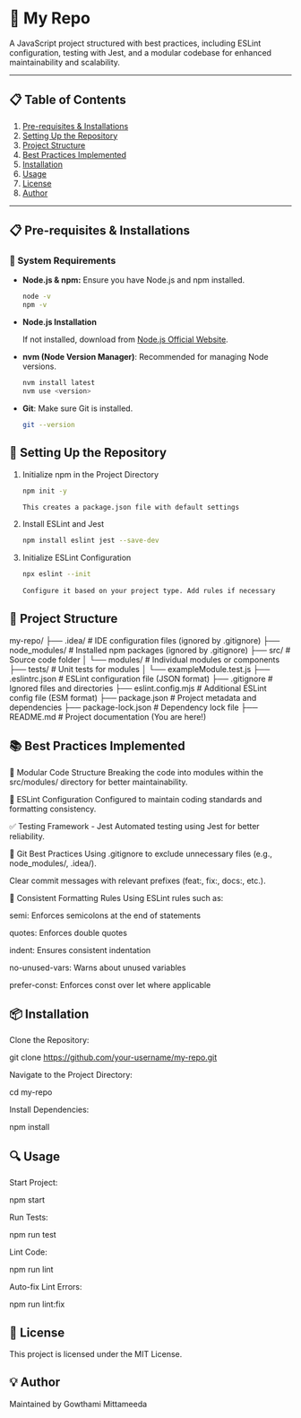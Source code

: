 # 🚀 My Repo

A JavaScript project structured with best practices, including ESLint configuration, testing with Jest, and a modular codebase for enhanced maintainability and scalability.

---

## 📋 Table of Contents
1. [Pre-requisites & Installations](#pre-requisites--installations)
2. [Setting Up the Repository](#setting-up-the-repository)
3. [Project Structure](#project-structure)
4. [Best Practices Implemented](#best-practices-implemented)
5. [Installation](#installation)
6. [Usage](#usage)
7. [License](#license)
8. [Author](#author)

---

## 📋 Pre-requisites & Installations

### 📌 System Requirements
- **Node.js & npm:** Ensure you have Node.js and npm installed.
  ```bash
  node -v
  npm -v

- **Node.js Installation**

  If not installed, download from [Node.js Official Website](https://nodejs.org/).

- **nvm (Node Version Manager)**: Recommended for managing Node versions.  

  ```bash
  nvm install latest
  nvm use <version>

- **Git**: Make sure Git is installed.
  ```bash
  git --version

## 🔧 Setting Up the Repository

  1. Initialize npm in the Project Directory
     
      ```bash
      npm init -y

      This creates a package.json file with default settings

  2. Install ESLint and Jest
      ```bash
      npm install eslint jest --save-dev

  3. Initialize ESLint Configuration
      ```bash
      npx eslint --init
    
      Configure it based on your project type. Add rules if necessary


## 📁 Project Structure

  my-repo/
  ├── .idea/                   # IDE configuration files (ignored by .gitignore)
  ├── node_modules/            # Installed npm packages (ignored by .gitignore)
  ├── src/                     # Source code folder
  │   └── modules/             # Individual modules or components
  ├── tests/                   # Unit tests for modules
  │   └── exampleModule.test.js
  ├── .eslintrc.json           # ESLint configuration file (JSON format)
  ├── .gitignore               # Ignored files and directories
  ├── eslint.config.mjs        # Additional ESLint config file (ESM format)
  ├── package.json             # Project metadata and dependencies
  ├── package-lock.json        # Dependency lock file
  ├── README.md                # Project documentation (You are here!)
 
## 📚 Best Practices Implemented

📁 Modular Code Structure
Breaking the code into modules within the src/modules/ directory for better maintainability.

📏 ESLint Configuration
Configured to maintain coding standards and formatting consistency.

✅ Testing Framework - Jest
Automated testing using Jest for better reliability.

🌳 Git Best Practices
Using .gitignore to exclude unnecessary files (e.g., node_modules/, .idea/).

Clear commit messages with relevant prefixes (feat:, fix:, docs:, etc.).

📐 Consistent Formatting Rules
Using ESLint rules such as:

semi: Enforces semicolons at the end of statements

quotes: Enforces double quotes

indent: Ensures consistent indentation

no-unused-vars: Warns about unused variables

prefer-const: Enforces const over let where applicable

## 📦 Installation

Clone the Repository:

git clone https://github.com/your-username/my-repo.git

Navigate to the Project Directory:

cd my-repo

Install Dependencies:

npm install

## 🔍 Usage

Start Project:

npm start

Run Tests:

npm run test

Lint Code:

npm run lint

Auto-fix Lint Errors:

npm run lint:fix

## 📃 License

This project is licensed under the MIT License.

## 💡 Author

Maintained by Gowthami Mittameeda
